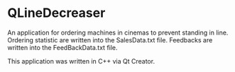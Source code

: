 # QLineDecreaser
An application for ordering machines in cinemas to prevent standing in line.
Ordering statistic are written into the SalesData.txt file. Feedbacks are written into the FeedBackData.txt file.

This application was written in C++ via Qt Creator.
